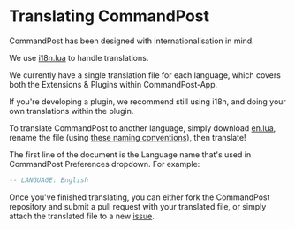 # Translating CommandPost

CommandPost has been designed with internationalisation in mind.

We use [i18n.lua](https://github.com/kikito/i18n.lua) to handle translations.

We currently have a single translation file for each language, which covers both the Extensions & Plugins within CommandPost-App.

If you're developing a plugin, we recommend still using i18n, and doing your own translations within the plugin.

To translate CommandPost to another language, simply download [en.lua](https://github.com/CommandPost/CommandPost/blob/develop/src/extensions/cp/resources/languages/en.lua), rename the file (using [these naming conventions](http://www.unicode.org/cldr/charts/latest/supplemental/territory_language_information.html)), then translate!

The first line of the document is the Language name that's used in CommandPost Preferences dropdown. For example:

```lua
-- LANGUAGE: English
```

Once you've finished translating, you can either fork the CommandPost repository and submit a pull request with your translated file, or simply attach the translated file to a new [issue](https://github.com/CommandPost/CommandPost/issues).
